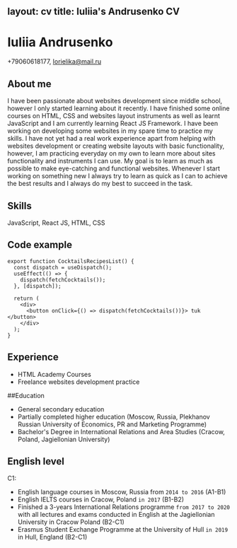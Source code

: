 layout: cv
title: Iuliia's Andrusenko CV
---
# Iuliia Andrusenko
+79060618177, lorielika@mail.ru

## About me
I have been passionate about websites development since middle school, however I only started learning about it recently. I have finished some online courses on HTML, CSS and websites layout instruments as well as learnt JavaScript and I am currently learning React JS Framework. I have been working on developing some websites in my spare time to practice my skills. I have not yet had a real work experience apart from helping with websites development or creating website layouts with basic functionality, however, I am practicing everyday on my own to learn more about sites functionality and instruments I can use. My goal is to learn as much as possible to make eye-catching and functional websites. Whenever I start working on something new I always try to learn as quick as I can to achieve the best results and I always do my best to succeed in the task. 

## Skills
JavaScript, React JS, HTML, CSS

## Code example
```
export function CocktailsRecipesList() {
  const dispatch = useDispatch();
  useEffect(() => {
    dispatch(fetchCocktails());
  }, [dispatch]);

  return (
    <div>
      <button onClick={() => dispatch(fetchCocktails())}> tuk </button>
    </div>
  );
}
```

## Experience
- HTML Academy Courses 
- Freelance websites development practice

##Education
- General secondary education
- Partially completed higher education (Moscow, Russia, Plekhanov Russian University of Economics, PR and Marketing Programme)
- Bachelor's Degree in International Relations and Area Studies (Cracow, Poland, Jagiellonian University)

## English level
C1:
- English language courses in Moscow, Russia from `2014 to 2016` (A1-B1)
- English IELTS courses in Cracow, Poland `in 2017` (B1-B2)
- Finished a 3-years International Relations programme `from 2017 to 2020` with all lectures and exams conducted in English at the Jagiellonian University in Cracow Poland (B2-C1)
- Erasmus Student Exchange Programme at the University of Hull `in 2019` in Hull, England (B2-C1)